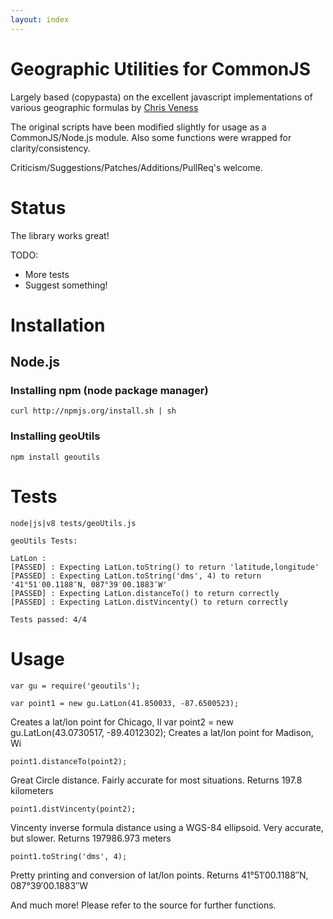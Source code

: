 ```yaml
---
layout: index
---
```

# Geographic Utilities for CommonJS
Largely based (copypasta) on the excellent javascript implementations of various geographic formulas by [Chris Veness](http://www.movable-type.co.uk/scripts/)

The original scripts have been modified slightly for usage as a CommonJS/Node.js module.  Also some functions were wrapped for clarity/consistency.

Criticism/Suggestions/Patches/Additions/PullReq's welcome.

# Status
The library works great!

TODO:

* More tests
* Suggest something!

# Installation
## Node.js
### Installing npm (node package manager)

    curl http://npmjs.org/install.sh | sh

### Installing geoUtils

    npm install geoutils

# Tests
    node|js|v8 tests/geoUtils.js
	
    geoUtils Tests:
    
    LatLon :
    [PASSED] : Expecting LatLon.toString() to return 'latitude,longitude'
    [PASSED] : Expecting LatLon.toString('dms', 4) to return '41°51′00.1188″N, 087°39′00.1883″W'
    [PASSED] : Expecting LatLon.distanceTo() to return correctly
    [PASSED] : Expecting LatLon.distVincenty() to return correctly
    
    Tests passed: 4/4

# Usage
	var gu = require('geoutils');
	
    var point1 = new gu.LatLon(41.850033, -87.6500523);
Creates a lat/lon point for Chicago, Il
	var point2 = new gu.LatLon(43.0730517, -89.4012302);
Creates a lat/lon point for Madison, Wi
	
	point1.distanceTo(point2);
Great Circle distance.  Fairly accurate for most situations.
Returns 197.8 kilometers
	
	point1.distVincenty(point2);
Vincenty inverse formula distance using a WGS-84 ellipsoid.  Very accurate, but slower.
Returns 197986.973 meters

	point1.toString('dms', 4);
Pretty printing and conversion of lat/lon points.
Returns 41°51′00.1188″N, 087°39′00.1883″W

And much more!  Please refer to the source for further functions.
